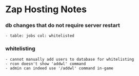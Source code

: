 # Zap Hosting Notes

### db changes that do not require server restart
    - table: jobs col: whitelisted

### whitelisting
    - cannot manually add users to database for whitelisting
    - rcon doesn't show 'addwl' command
    - admin can indeed use '/addwl' command in-game

